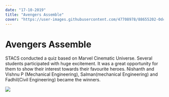 ```yaml
---
date: "17-10-2019"
title: "Avengers Assemble"
cover: "https://user-images.githubusercontent.com/47708978/88655202-0dc38c80-d0ec-11ea-845d-3ae2fda994d0.jpg"
---
```

# Avengers Assemble

STACS conducted a quiz based on Marvel Cinematic Universe. Several students participated with huge excitement. It was a great opportunity for them to show their interest towards their favourite heroes. Nishanth and Vishnu P (Mechanical Engineering), Salman(mechanical Engineering) and Fadhil(Civil Engineering) became the winners.

![](https://user-images.githubusercontent.com/47708978/88577385-8ed74100-d064-11ea-9131-f3eaa685bf1b.jpg)